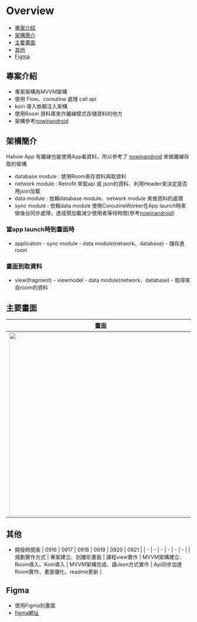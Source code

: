 
# Overview
- [專案介紹](#專案介紹)
- [架構簡介](#架構簡介)
- [主要畫面](#主要畫面)
- [其他](#其他)
- [Figma](#figma)

## 專案介紹
- 專案架構為MVVM架構
- 使用 Flow、coroutine 處理 call api
- koin 導入依賴注入架構 
- 使用Room 資料庫來作離線模式存儲資料的地方
- 架構參考[nowinandroid](https://github.com/InsertKoinIO/nowinandroid/tree/refacto_koin/end)

## 架構簡介
Hahow App 有離線也能使用App看資料，所以參考了 [nowinandroid](https://github.com/InsertKoinIO/nowinandroid/tree/refacto_koin/end) 來做離線存取的架構
- database module : 使用Room來存資料與取資料
- network module : Retrofit 來取api 或 json的資料、利用Header來決定是否用json加載
- data module : 依賴database module、network module 來做資料的處理
- sync module : 依賴data module 使用CoroutineWorker在App launch時來做後台同步處理，達成預加載減少使用者等待時間(參考[nowinandroid](https://github.com/InsertKoinIO/nowinandroid/tree/refacto_koin/end))

### 當app launch時到畫面時
- application - sync module - data module(network、database) - 儲存進room
### 畫面到取資料
- view(fragment) - viewmodel - data module(network、database) - 取得來自room的資料
  
## 主要畫面
| 畫面 | 介紹 | 
| - | - | 
| <img src="https://github.com/StoneShawn/ClassSchedule/assets/54303580/1f7aca07-46c2-4c59-a979-083934b5c3d7" height="500"> | 課程頁面</br>- 收藏按鈕處理 </br>- 使用Glide處理圖片 </br>- viewModel使用UiState來更新畫面 | 
## 其他
- 開發時間表
  | 0916 | 0917 | 0918 | 0919 | 0920 | 0921 |
  | - | - | - | - | - | - |
  | 規劃實作方式 | 專案建立、刻雛形畫面 | 課程view實作 | MVVM架構建立、Room導入、Koin導入 | MVVM架構完成、讀Json方式實作 | Api同步加進Room實作、畫面優化、readme更新 |
## Figma
- 使用Figma刻畫面
- [figma網址](https://www.figma.com/file/mQ5iQ0AdXGMWJcdihRwLuu/HaHow-Class-Scheudle?type=design&node-id=0%3A1&mode=design&t=xSVWTX732feqvhVf-1)
